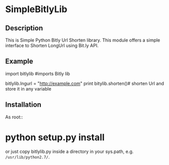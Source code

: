 SimpleBitlyLib
==============

Description
-----------

This is Simple Python Bitly Url Shorten library.
This module offers a simple interface to Shorten LongUrl using Bit.ly API.


Example
-------
import bitlylib #imports Bitly lib

bitlylib.lngurl = "http://example.com"
print bitylib.shorten()# shorten Url and store it in any variable

Installation
------------

As root::

   # python setup.py install

or just copy bitlylib.py inside a directory in your sys.path, e.g.
`/usr/lib/python2.7/`.
